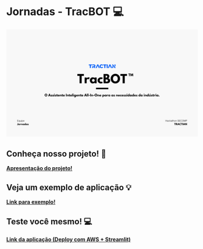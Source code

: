 # Jornadas - TracBOT 💻

<img width="1086" alt="mac-logo" src="https://github.com/ryanviana/tractian-hackathon/blob/main/Jornadas%20-%20Hackathon%20Tractian.png">

## Conheça nosso projeto! 📄

**[Apresentação do projeto!](https://github.com/usuario/projeto)**

## Veja um exemplo de aplicação 💡

**[Link para exemplo!](https://youtu.be/H_HAxrsfbDs)**

## Teste você mesmo! 💻

**[Link da aplicação (Deploy com AWS + Streamlit)](https://tracbot-jornadas.streamlit.app/)**
